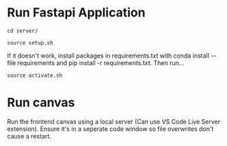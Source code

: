 # Run Fastapi Application

```
cd server/
```

```
source setup.sh
```

If it doesn't work, install packages in requirements.txt with conda install --file requirements and pip install -r requirements.txt. Then run...

```
source activate.sh
```

# Run canvas

Run the frontend canvas using a local server (Can use VS Code Live Server extension). Ensure it's in a seperate code window so file overwrites don't cause a restart.
